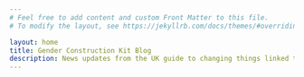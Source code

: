```yaml
---
# Feel free to add content and custom Front Matter to this file.
# To modify the layout, see https://jekyllrb.com/docs/themes/#overriding-theme-defaults

layout: home
title: Gender Construction Kit Blog
description: News updates from the UK guide to changing things linked to gender
---
```

